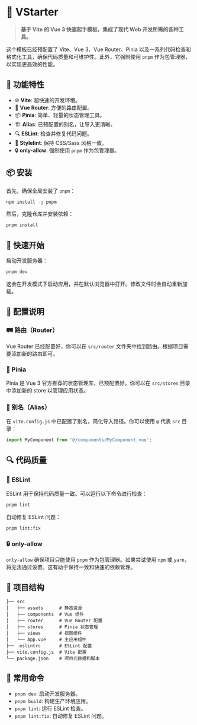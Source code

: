 # 🚀 VStarter

> **基于 Vite 的 Vue 3 快速起手模板，集成了现代 Web 开发所需的各种工具。**

这个模板已经预配置了 Vite、Vue 3、Vue Router、Pinia 以及一系列代码检查和格式化工具，确保代码质量和可维护性。此外，它强制使用 `pnpm` 作为包管理器，以实现更高效的性能。

## 📝 功能特性

- 🌐 **Vite**: 超快速的开发环境。
- 🚦 **Vue Router**: 方便的路由配置。
- 📦 **Pinia**: 简单、轻量的状态管理工具。
- 🏗️ **Alias**: 已预配置的别名，让导入更清晰。
- 🔍 **ESLint**: 检查并修复代码问题。
- 💅 **Stylelint**: 保持 CSS/Sass 风格一致。
- 🔒 **only-allow**: 强制使用 `pnpm` 作为包管理器。

## 📦 安装

首先，确保全局安装了 `pnpm`：

```bash
npm install -g pnpm
```

然后，克隆仓库并安装依赖：

```bash
pnpm install
```

## 🚀 快速开始

启动开发服务器：

```bash
pnpm dev
```

这会在开发模式下启动应用，并在默认浏览器中打开。修改文件时会自动重新加载。

## 🔧 配置说明

### 🛤️ 路由（Router）
Vue Router 已经配置好，你可以在 `src/router` 文件夹中找到路由。根据项目需要添加新的路由即可。

### 🛒 Pinia
Pinia 是 Vue 3 官方推荐的状态管理库，已预配置好。你可以在 `src/stores` 目录中添加新的 store 以管理应用状态。

### 📁 别名（Alias）
在 `vite.config.js` 中已配置了别名，简化导入路径。你可以使用 `@` 代表 `src` 目录：

```javascript
import MyComponent from '@/components/MyComponent.vue';
```

## 🔍 代码质量

### 🧹 ESLint
ESLint 用于保持代码质量一致。可以运行以下命令进行检查：

```bash
pnpm lint
```

自动修复 ESLint 问题：

```bash
pnpm lint:fix
```

### 🔒 only-allow
`only-allow` 确保项目只能使用 `pnpm` 作为包管理器。如果尝试使用 `npm` 或 `yarn`，将无法通过设置。这有助于保持一致和快速的依赖管理。

## 📁 项目结构

```
├── src
│   ├── assets      # 静态资源
│   ├── components  # Vue 组件
│   ├── router      # Vue Router 配置
│   ├── stores      # Pinia 状态管理
│   ├── views       # 视图组件
│   └── App.vue     # 主应用组件
├── .eslintrc       # ESLint 配置
├── vite.config.js  # Vite 配置
└── package.json    # 项目元数据和脚本
```

## 🚀 常用命令

- `pnpm dev`: 启动开发服务器。
- `pnpm build`: 构建生产环境应用。
- `pnpm lint`: 运行 ESLint 检查。
- `pnpm lint:fix`: 自动修复 ESLint 问题。
